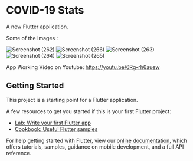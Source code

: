 # COVID-19 Stats

A new Flutter application.

Some of the Images : 

![Screenshot (262)](https://user-images.githubusercontent.com/62382402/93055344-647b2a80-f688-11ea-9108-6d1861b6f303.png)
![Screenshot (266)](https://user-images.githubusercontent.com/62382402/93055348-6644ee00-f688-11ea-8e3d-86dde66f7ee2.png)
![Screenshot (263)](https://user-images.githubusercontent.com/62382402/93055351-67761b00-f688-11ea-8893-bf2e7897e680.png)
![Screenshot (264)](https://user-images.githubusercontent.com/62382402/93055354-69d87500-f688-11ea-911a-86138acec2c3.png)
![Screenshot (265)](https://user-images.githubusercontent.com/62382402/93055356-6ba23880-f688-11ea-8098-78cd5d48c3ec.png)

App Working Video on Youtube: https://youtu.be/6Rg-rh6auew

## Getting Started

This project is a starting point for a Flutter application.

A few resources to get you started if this is your first Flutter project:

- [Lab: Write your first Flutter app](https://flutter.dev/docs/get-started/codelab)
- [Cookbook: Useful Flutter samples](https://flutter.dev/docs/cookbook)

For help getting started with Flutter, view our
[online documentation](https://flutter.dev/docs), which offers tutorials,
samples, guidance on mobile development, and a full API reference.
